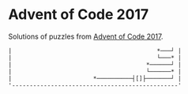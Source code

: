 # Advent of Code 2017

Solutions of puzzles from [Advent of Code 2017](https://adventofcode.com/2017).

```
|                                         *───┘ |
|                                         └───* |
|                                      *──────┘ |
|                                      └──────* |
|                       *──────────┤[]├───────┘ |
'-----------------------------------------------'
```
